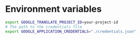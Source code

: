 # Environment variables

```bash
export GOOGLE_TRANSLATE_PROJECT_ID=your-project-id
# The path to the credentials file
export GOOGLE_APPLICATION_CREDENTIALS="./credentials.json"
```